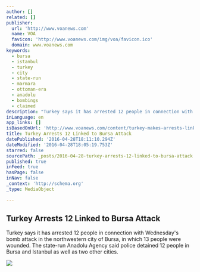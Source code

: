 ```yaml
---
author: []
related: []
publisher:
  url: 'http://www.voanews.com'
  name: VOA
  favicon: 'http://www.voanews.com/img/voa/favicon.ico'
  domain: www.voanews.com
keywords:
  - bursa
  - istanbul
  - turkey
  - city
  - state-run
  - marmara
  - ottoman-era
  - anadolu
  - bombings
  - claimed
description: "Turkey says it has arrested 12 people in connection with Wednesday's bomb attack in the northwestern city of Bursa, in which 13 people were wounded. The state-run Anadolu Agency said police detained 12 people in Bursa and Istanbul as well as two other cities."
inLanguage: en
app_links: []
isBasedOnUrl: 'http://www.voanews.com/content/turkey-makes-arrests-linked-to-bursa-attack/3306268.html'
title: Turkey Arrests 12 Linked to Bursa Attack
datePublished: '2016-04-28T18:11:10.294Z'
dateModified: '2016-04-28T18:05:19.753Z'
starred: false
sourcePath: _posts/2016-04-28-turkey-arrests-12-linked-to-bursa-attack.md
published: true
inFeed: true
hasPage: false
inNav: false
_context: 'http://schema.org'
_type: MediaObject

---
```

<article style=""><h1>Turkey Arrests 12 Linked to Bursa Attack</h1><p>Turkey says it has arrested 12 people in connection with Wednesday's bomb attack in the northwestern city of Bursa, in which 13 people were wounded. The state-run Anadolu Agency said police detained 12 people in Bursa and Istanbul as well as two other cities.</p><img src="http://gdb.voanews.com/868659A2-1C5A-4240-B1E6-7BEC25D5D212_cx0_cy10_cw0_mw1024_mh1024_s.jpg" /></article>